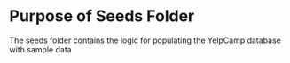 
# Purpose of Seeds Folder

The seeds folder contains the logic for populating the YelpCamp database with sample data